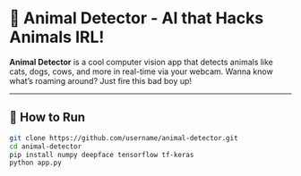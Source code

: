 # 🐾 Animal Detector - AI that Hacks Animals IRL!

**Animal Detector** is a cool computer vision app that detects animals like cats, dogs, cows, and more in real-time via your webcam. Wanna know what’s roaming around? Just fire this bad boy up!

---

## 🚀 How to Run

```bash
git clone https://github.com/username/animal-detector.git
cd animal-detector
pip install numpy deepface tensorflow tf-keras
python app.py
